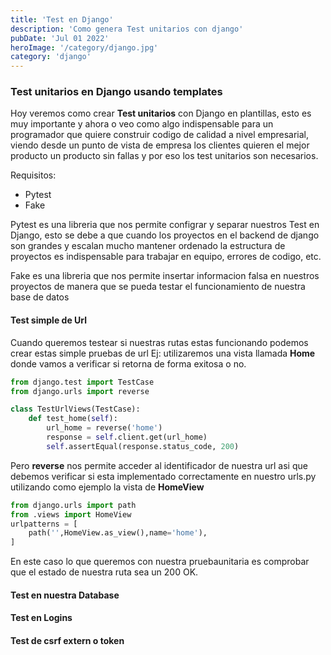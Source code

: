 ```yaml
---
title: 'Test en Django'
description: 'Como genera Test unitarios con django'
pubDate: 'Jul 01 2022'
heroImage: '/category/django.jpg'
category: 'django'
---
```



### Test unitarios en Django usando templates
Hoy veremos como crear **Test unitarios** con Django en plantillas, esto es muy importante y ahora o veo como algo indispensable para 
un programador que quiere construir codigo de calidad a nivel empresarial, viendo desde un punto de vista de empresa los clientes
quieren el mejor producto un producto sin fallas y por eso los test unitarios son necesarios.

Requisitos:
- Pytest
- Fake


Pytest es una libreria que nos permite configrar y separar nuestros Test en Django, esto se debe a que cuando los proyectos en el backend de django
son grandes y escalan mucho mantener ordenado la estructura de proyectos es indispensable para trabajar en equipo, errores de codigo, etc.


Fake es una libreria que nos permite insertar informacion falsa en nuestros proyectos de manera que se pueda testar el funcionamiento de nuestra
base de datos

#### Test simple de Url
Cuando queremos testear si nuestras rutas estas funcionando podemos crear estas simple pruebas de url
Ej: utilizaremos una vista llamada **Home** donde vamos a verificar si retorna de forma exitosa o no.
```python
from django.test import TestCase
from django.urls import reverse

class TestUrlViews(TestCase):
    def test_home(self):
        url_home = reverse('home')
        response = self.client.get(url_home)
        self.assertEqual(response.status_code, 200)
```
Pero **reverse** nos permite acceder al identificador de nuestra url asi que debemos verificar si esta implementado correctamente en nuestro urls.py
utilizando como ejemplo la vista de **HomeView**
```python
from django.urls import path
from .views import HomeView
urlpatterns = [
    path('',HomeView.as_view(),name='home'),
]
```
En este caso lo que queremos con nuestra pruebaunitaria es comprobar que el estado de nuestra ruta sea un 200 OK.

#### Test en nuestra Database
#### Test en Logins
#### Test de csrf extern o token